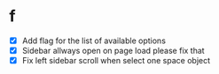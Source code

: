 # f

- [x] Add flag for the list of available options
- [x] Sidebar allways open on page load please fix that
- [x] Fix left sidebar scroll when select one space object
